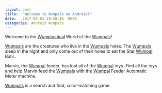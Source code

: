 ```yaml
---
layout: post
title:  "Welcome to Wumpals on Android!"
date:   2017-04-01 19:58:16 -0600
categories: Android Wumpals
---
```

Welcome to the [Wumptastical][wumpals-android] World of the [Wumpals][wumpals-android]! 

[Wumpals][wumpals-android] are the creatures who live in the [Wumpals][wumpals-android] holes. The [Wumpals][wumpals-android] sleep in the night and only come out of their holes to eat the Star [Wumpal][wumpals-android] Balls. 

Marvin, the [Wumpal][wumpals-android] feeder, has lost all of the [Wumpal][wumpals-android] toys. 
Find all the toys and help Marvin feed the [Wumpals][wumpals-android] with the [Wumpal][wumpals-android] Feeder Automatic Meter machine.

[Wumpals][wumpals-android] is a search and find, color-matching game.


[wumpals-android]: https://play.google.com/store/apps/details?id=com.dinotrike.wumpalfeeder&hl=en
